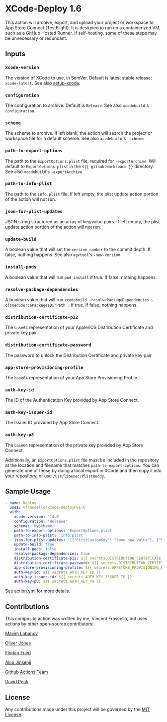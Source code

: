 
# XCode-Deploy 1.6
This action will archive, export, and upload your project or workspace to App Store Connect (TestFlight). 
It is designed to run on a containerized VM, such as a GitHub Hosted Runner.
If self-hosting, some of these steps may be unnecessary or redundant. 

## Inputs

### `xcode-version`

The version of XCode to use, in SemVer. Default is latest stable release: `xcode-latest`. See also [setup-xcode][0].

### `configuration`

The configuration to archive. Default is `Release`. See also `xcodebuild`'s `-configuration`. 

### `scheme`

The scheme to archive. If left blank, the action will search the project or workspace file for a default scheme. See also `xcodebuild`'s `-scheme`.

### `path-to-export-options`

The path to the `ExportOptions.plist` file, required for `-exportArchive`. Will default to `ExportOptions.plist` in the `${{ github.workspace }}` directory. See also `xcodebuild`'s `-exportArchive`.

### `path-to-info-plist`

The path to the `Info.plist` file.  If left empty, the plist update action portion of the action will not run.

### `json-for-plist-updates`

JSON string structured as an array of key/value pairs.  If left empty, the plist update action portion of the action will not run.

### `update-build`

A boolean value that will set the `version-number` to the commit depth.  If false, nothing happens. See also `agvtool`'s `-new-version`.

### `install-pods`

A boolean value that will run `pod install` if true.  If false, nothing happens.

### `resolve-package-dependencies`

A boolean value that will run `xcodebuild -resolvePackageDependencies -clonedSourcePackagesDirPath .` if true.  If false, nothing happens.

### `distribution-certificate-p12`

The `base64` representation of your Apple/iOS Distribution Certificate and private key pair. 

### `distribution-certificate-password`

The password to unlock the Distribution Certificate and private key pair.

### `app-store-provisioning-profile`

The `base64` representation of your App Store Provisioning Profile. 

### `auth-key-id`

The ID of the Authentication Key provided by App Store Connect.

### `auth-key-issuer-id`

The Issuer ID provided by App Store Connect.

### `auth-key-p8`

The `base64` representation of the private key provided by App Store Connect.

Additionally, an `ExportOptions.plist` file must be included in the repository at the location and filename that matches `path-to-export-options`.
You can generate one of these by doing a local export in XCode and then copy it into your repository, or use `/usr/libexec/PlistBuddy`. 

## Sample Usage
```yml
- name: Deploy
  uses: vfrascello/xcode-deploy@v1.6
  with:
    xcode-version: '14.0'
    configuration: 'Release'
    scheme: 'MyScheme'
    path-to-export-options: 'ExportOptions.plist'
    path-to-info-plist: 'Info.plist'
    json-for-plist-updates: '[{"FirstCustomKey": "Some new Value"}, {"SecondCustomKey": "Another Value"}]'
    update-build: true
    install-pods: false
    resolve-package-dependencies: true
    distribution-certificate-p12: ${{ secrets.DISTRIBUTION_CERTIFICATE_P12 }}
    distribution-certificate-password: ${{ secrets.DISTRIBUTION_CERTIFICATE_PASSWORD }}
    app-store-provisioning-profile: ${{ secrets.APPSTORE_PROVISIONING_PROFILE}}
    auth-key-id: ${{ secrets.AUTH_KEY_ID }}
    auth-key-issuer-id: ${{ secrets.AUTH_KEY_ISSUER_ID }}
    auth-key-p8: ${{ secrets.AUTH_KEY_P8 }}
```

See [action.yml][1] for more details.

## Contributions

This composite action was written by me, Vincent Frascello, but uses actions by other open-source contributors: 

[Maxim Lobanov][0]

[Oliver Jones][2]

[Florian Fried][3]

[Akio Jinsenji][4]

[Github Actions Team][5]

[David Peak][7]

## License
Any contributions made under this project will be governed by the [MIT License][6].

[0]: https://github.com/maxim-lobanov/setup-xcode
[1]: https://github.com/vfrascello/xcode-deploy/blob/main/action.yml
[2]: https://github.com/orj
[3]: https://github.com/ffried
[4]: https://github.com/akiojin
[5]: https://github.com/actions
[6]: https://github.com/vfrascello/xcode-deploy/blob/main/LICENSE
[7]: https://github.com/dppeak

